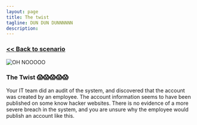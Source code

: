 ```yaml
---
layout: page
title: The twist
tagline: DUN DUN DUNNNNNN
description:
---
```


### [\<\< Back to scenario](../11-homepage-hacked-1.html)

![OH NOOOOO](https://media2.giphy.com/media/FYPNRgBunPH44/giphy.gif)

### The Twist 😱😱😱😱😱

Your IT team did an audit of the system, and discovered that the account was created by an employee. The account information seems to have been published on some know hacker websites. There is no evidence of a more severe breach in the system, and you are unsure why the employee would publish an account like this.
